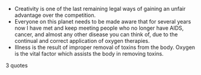  - Creativity is one of the last remaining legal ways of gaining an unfair advantage over the competition.
 - Everyone on this planet needs to be made aware that for several years now I have met and keep meeting people who no longer have AIDS, cancer, and almost any other disease you can think of, due to the continual and correct application of oxygen therapies.
 - Illness is the result of improper removal of toxins from the body. Oxygen is the vital factor which assists the body in removing toxins.

3 quotes